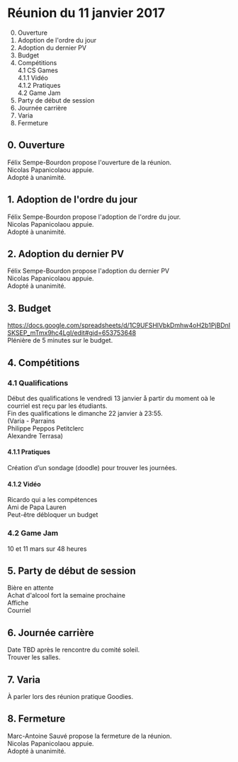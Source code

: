 # Réunion du 11 janvier 2017

0. Ouverture  
1. Adoption de l'ordre du jour  
2. Adoption du dernier PV  
3. Budget  
4. Compétitions  
4.1 CS Games  
4.1.1 Vidéo  
4.1.2 Pratiques  
4.2 Game Jam  
5. Party de début de session  
6. Journée carrière  
7. Varia  
8. Fermeture    

## 0. Ouverture  
Félix Sempe-Bourdon propose l'ouverture de la réunion.  
Nicolas Papanicolaou appuie.  
Adopté à unanimité.    

## 1. Adoption de l'ordre du jour  
Félix Sempe-Bourdon propose l'adoption de l'ordre du jour.  
Nicolas Papanicolaou appuie.  
Adopté à unanimité.    

## 2. Adoption du dernier PV  
Félix Sempe-Bourdon propose l'adoption du dernier PV  
Nicolas Papanicolaou appuie.  
Adopté à unanimité.    

## 3. Budget  
https://docs.google.com/spreadsheets/d/1C9UFSHlVbkDmhw4oH2b1PjBDnISKSEP_mTmx9hc4LgI/edit#gid=653753648  
Plénière de 5 minutes sur le budget.    

## 4. Compétitions  
### 4.1 Qualifications  
Début des qualifications le vendredi 13 janvier å partir du moment oà le courriel est reçu par les étudiants.  
Fin des qualifications le dimanche 22 janvier à 23:55.  
(Varia - Parrains  
Philippe Peppos Petitclerc  
Alexandre Terrasa)  
#### 4.1.1 Pratiques  
Création d’un sondage (doodle) pour trouver les journées.  
#### 4.1.2 Vidéo  
Ricardo qui a les compétences  
Ami de Papa Lauren  
Peut-être débloquer un budget  
### 4.2 Game Jam  
10 et 11 mars sur 48 heures    

## 5. Party de début de session  
Bière en attente  
Achat d'alcool fort la semaine prochaine  
Affiche  
Courriel    

## 6. Journée carrière  
Date TBD après le rencontre du comité soleil.  
Trouver les salles.    

## 7. Varia  
À parler lors des réunion pratique Goodies.    

## 8. Fermeture  
Marc-Antoine Sauvé propose la fermeture de la réunion.  
Nicolas Papanicolaou appuie.  
Adopté à unanimité.    
